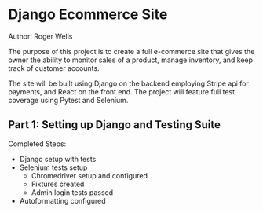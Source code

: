 # Django Ecommerce Site

Author: Roger Wells

The purpose of this project is to create a full e-commerce site that gives the owner the ability to monitor sales of a product, manage inventory, and keep track of customer accounts.

The site will be built using Django on the backend employing Stripe api for payments, and React on the front end. The project will feature full test coverage using Pytest and Selenium.

## Part 1: Setting up Django and Testing Suite

Completed Steps:

- Django setup with tests
- Selenium tests setup
  - Chromedriver setup and configured
  - Fixtures created
  - Admin login tests passed
- Autoformatting configured
